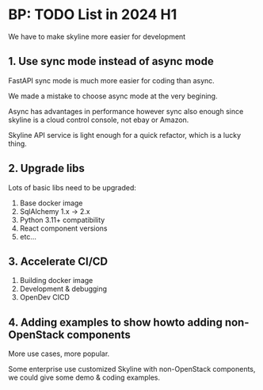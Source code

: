 # BP: TODO List in 2024 H1

We have to make skyline more easier for development

## 1. Use sync mode instead of async mode

FastAPI sync mode is much more easier for coding than async.

We made a mistake to choose async mode at the very begining.

Async has advantages in performance however sync also enough since skyline is a cloud control console, not ebay or Amazon.

Skyline API service is light enough for a quick refactor, which is a lucky thing.

## 2. Upgrade libs

Lots of basic libs need to be upgraded:

1. Base docker image
2. SqlAlchemy 1.x -> 2.x
3. Python 3.11+ compatibility
4. React component versions
5. etc...

## 3. Accelerate CI/CD

1. Building docker image
2. Development & debugging
3. OpenDev CICD

## 4. Adding examples to show howto adding non-OpenStack components

More use cases, more popular.

Some enterprise use customized Skyline with non-OpenStack components, we could give some demo & coding examples.
